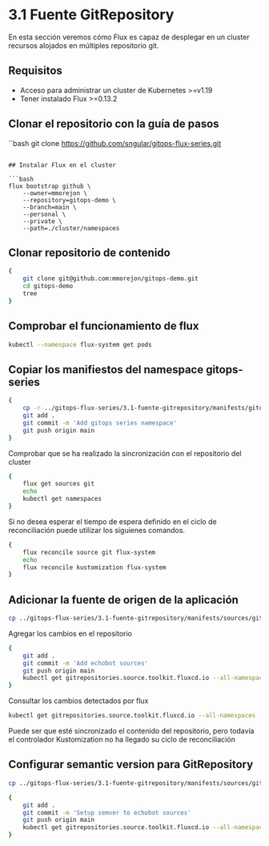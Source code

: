 # 3.1 Fuente GitRepository

En esta sección veremos cómo Flux es capaz de desplegar en un cluster recursos alojados en múltiples repositorio git.

## Requisitos

* Acceso para administrar un cluster de Kubernetes >=v1.19
* Tener instalado Flux >=0.13.2

## Clonar el repositorio con la guía de pasos

``bash
git clone https://github.com/sngular/gitops-flux-series.git
```

## Instalar Flux en el cluster

```bash
flux bootstrap github \
    --owner=mmorejon \
    --repository=gitops-demo \
    --branch=main \
    --personal \
    --private \
    --path=./cluster/namespaces
```

## Clonar repositorio de contenido

```bash
{
    git clone git@github.com:mmorejon/gitops-demo.git
    cd gitops-demo
    tree
}
```

## Comprobar el funcionamiento de flux

```bash
kubectl --namespace flux-system get pods
```

## Copiar los manifiestos del namespace gitops-series

```bash
{
    cp -r ../gitops-flux-series/3.1-fuente-gitrepository/manifests/gitops-series cluster/namespaces
    git add .
    git commit -m 'Add gitops series namespace'
    git push origin main
}
```

Comprobar que se ha realizado la sincronización con el repositorio del cluster

```bash
{
    flux get sources git
    echo
    kubectl get namespaces
}
```

Si no desea esperar el tiempo de espera definido en el ciclo de reconciliación puede utilizar los siguienes comandos.

```bash
{
    flux reconcile source git flux-system
    echo
    flux reconcile kustomization flux-system
}
```

## Adicionar la fuente de origen de la aplicación

```bash
cp ../gitops-flux-series/3.1-fuente-gitrepository/manifests/sources/gitrepository-tag.yaml cluster/namespaces/sources/echobot.yaml
```

Agregar los cambios en el repositorio

```bash
{
    git add .
    git commit -m 'Add echobot sources'
    git push origin main
    kubectl get gitrepositories.source.toolkit.fluxcd.io --all-namespaces --watch
}
```

Consultar los cambios detectados por flux

```bash
kubectl get gitrepositories.source.toolkit.fluxcd.io --all-namespaces --watch
```

Puede ser que esté sincronizado el contenido del repositorio, pero todavía el controlador Kustomization no ha llegado su ciclo de reconciliación

## Configurar semantic version para GitRepository

```bash
cp ../gitops-flux-series/3.1-fuente-gitrepository/manifests/sources/gitrepository-semver.yaml cluster/namespaces/sources/echobot.yaml
```

```bash
{
    git add .
    git commit -m 'Setup semver to echobot sources'
    git push origin main
    kubectl get gitrepositories.source.toolkit.fluxcd.io --all-namespaces --watch
}
```